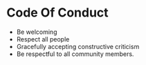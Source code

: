 # Code Of Conduct

* Be welcoming
* Respect all people
* Gracefully accepting constructive criticism
* Be respectful to all community members.